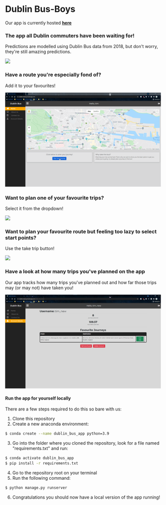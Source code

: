 # Dublin Bus-Boys

Our app is currently hosted **[here](https://dublin-busboys.herokuapp.com/)**

### The app all Dublin commuters have been waiting for!

Predictions are modelled using Dublin Bus data from 2018, but don't worry, they're still amazing predictions.

![](readme_imgs/plan_journey.gif)

### Have a route you're especially fond of?

Add it to your favourites!

![](readme_imgs/add_fave.gif)

### Want to plan one of your favourite trips?

Select it from the dropdown!

![](readme_imgs/fave_dropdown.gif)

### Want to plan your favourite route but feeling too lazy to select start points?

Use the take trip button!

![](readme_imgs/take_trip.gif)

### Have a look at how many trips you've planned on the app

Our app tracks how many trips you've planned out and how far those trips may (or may not) have taken you!

![](readme_imgs/userpage.png)

#### Run the app for yourself locally

There are a few steps required to do this so bare with us:

1. Clone this repository
2. Create a new anaconda environment:

```bash
$ conda create --name dublin_bus_app python=3.9
```

3. Go into the folder where you cloned the repository, look for a file named "requirements.txt" and run:

```bash
$ conda activate dublin_bus_app
$ pip install -r requirements.txt
```

4. Go to the repository root on your terminal
5. Run the following command:

```bash
$ python manage.py runserver
```

6. Congratulations you should now have a local version of the app running!